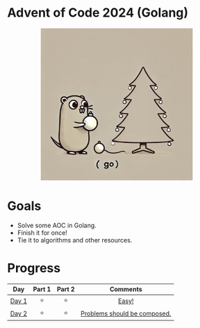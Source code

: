 # Advent of Code 2024 (Golang)

<p align="center"><img src="./golang-aoc.jpeg" alt="The most wonderful time?" width="350" height="350"></p>

# Goals

* Solve some AOC in Golang.
* Finish it for once!
* Tie it to algorithms and other resources.

# Progress

|                     Day                      | Part 1 | Part 2 |                    Comments                    |
|:--------------------------------------------:|:------:|:------:|:----------------------------------------------:|
| [Day 1](https://adventofcode.com/2024/day/1) |   ⭐    |   ⭐    |            [Easy!](day1/README.md)             |
| [Day 2](https://adventofcode.com/2024/day/2) |   ⭐    |   ⭐    | [Problems should be composed.](day2/README.md) |

